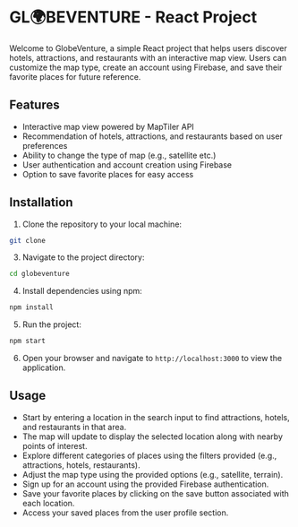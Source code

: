 # GL🌍BEVENTURE - React Project

Welcome to GlobeVenture, a simple React project that helps users discover hotels, attractions, and restaurants with an interactive map view. Users can customize the map type, create an account using Firebase, and save their favorite places for future reference.

## Features

- Interactive map view powered by MapTiler API
- Recommendation of hotels, attractions, and restaurants based on user preferences
- Ability to change the type of map (e.g., satellite etc.)
- User authentication and account creation using Firebase
- Option to save favorite places for easy access

## Installation

1. Clone the repository to your local machine:
```bash
git clone
```
3. Navigate to the project directory:
```bash
cd globeventure
```
4. Install dependencies using npm:
```bash
npm install
```
5. Run the project:
```bash
npm start 
```
6. Open your browser and navigate to `http://localhost:3000` to view the application.

## Usage

- Start by entering a location in the search input to find attractions, hotels, and restaurants in that area.
- The map will update to display the selected location along with nearby points of interest.
- Explore different categories of places using the filters provided (e.g., attractions, hotels, restaurants).
- Adjust the map type using the provided options (e.g., satellite, terrain).
- Sign up for an account using the provided Firebase authentication.
- Save your favorite places by clicking on the save button associated with each location.
- Access your saved places from the user profile section.
